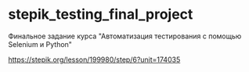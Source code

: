 # stepik_testing_final_project

Финальное задание курса "Автоматизация тестирования с помощью Selenium и Python"

https://stepik.org/lesson/199980/step/6?unit=174035
